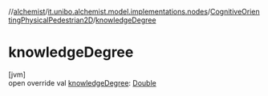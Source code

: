 //[alchemist](../../../index.md)/[it.unibo.alchemist.model.implementations.nodes](../index.md)/[CognitiveOrientingPhysicalPedestrian2D](index.md)/[knowledgeDegree](knowledge-degree.md)

# knowledgeDegree

[jvm]\
open override val [knowledgeDegree](knowledge-degree.md): [Double](https://kotlinlang.org/api/latest/jvm/stdlib/kotlin/-double/index.html)
